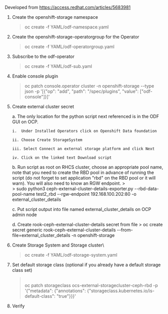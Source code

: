 Developed from <https://access.redhat.com/articles/5683981>

1.  Create the openshift-storage namespace
    > oc create -f YAML/odf-namespace.yaml

2.  Create the openshift-storage-operatorgroup for the Operator
    > oc create -f YAML/odf-operatorgroup.yaml

3.  Subscribe to the odf-operator
    > oc create -f YAML/odf-sub.yaml

4.  Enable console plugin

    > oc patch console.operator cluster -n openshift-storage --type
    json -p \'\[{\"op\": \"add\", \"path\": \"/spec/plugins\",
    \"value\": \[\"odf-console\"\]}\]\'

5.  Create external cluster secret

    a.  The only location for the python script next referenced is in
        the ODF GUI on OCP.

        i.  Under Installed Operators click on Openshift Data foundation

        ii. Choose Create StorageSystem

        iii. Select Connect an external storage platform and click Next

        iv. Click on the linked text Download script

    b.  Run script as root on RHCS cluster, choose an appropriate pool
        name, note that you need to create the RBD pool in advance of
        running the script (do not forget to set application \"rbd\"
        on the RBD pool or it will warn). You will also need to know
        an RGW endpoint.
        > \
        > sudo python3 ceph-external-cluster-details-exporter.py
        --rbd-data-pool-name test2_rbd --rgw-endpoint
        192.168.100.202:80 -o external_cluster_details

    c.  Put script output into file named external_cluster_details on
        OCP admin node

    d.  Create rook-ceph-external-cluster-details secret from file
        > oc create secret generic rook-ceph-external-cluster-details
        --from-file=external_cluster_details -n
        openshift-storage

6.  Create Storage System and Storage cluster\
    > oc create -f YAML/odf-storage-system.yaml

7.  Set default storage class (optional if you already have a default
    storage class set)
    > \
    > oc patch storageclass ocs-external-storagecluster-ceph-rbd -p
    > \'{\"metadata\": {\"annotations\":
    > {\"storageclass.kubernetes.io/is-default-class\": \"true\"}}}\'

8.  Verify
